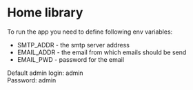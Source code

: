 # Home library

To run the app you need to define following env variables:
* SMTP_ADDR - the smtp server address
* EMAIL_ADDR - the email from which emails should be send
* EMAIL_PWD - password for the email

Default admin login: admin  
Password: admin  
